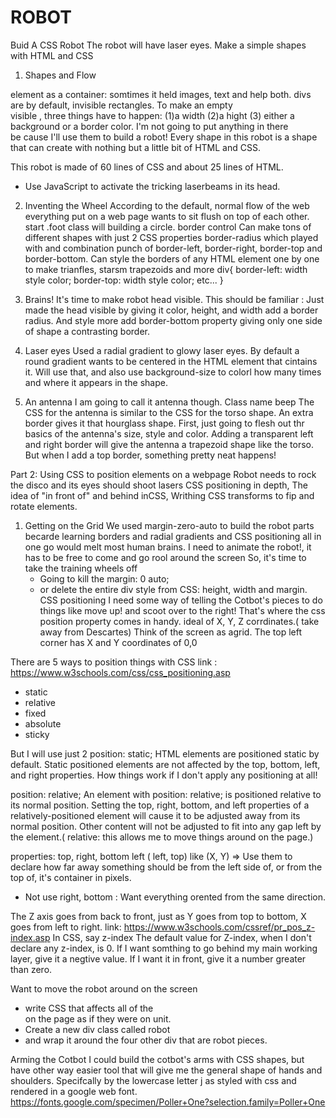 # ROBOT
Buid A CSS Robot
The robot will have laser eyes.
Make a simple shapes with HTML and CSS


1. Shapes and Flow
<div> element as a container: somtimes it held images, text and help both.
divs are by default, invisible rectangles.
To make an empty <div> visible , three things have to happen:
(1)a width
(2)a hight
(3) either a background or a border color.
I'm not going to put anything in there <div> be cause I'll use them to build a robot!
Every shape in this robot is a shape that can create with nothing but a little bit of HTML and CSS.

This robot is made of 60 lines of CSS and about 25 lines of HTML.
* Use JavaScript to activate the tricking laserbeams in its head.

2. Inventing the Wheel
According to the default, normal flow of the web everything put on a web page wants to sit flush on top of each other.
start
.foot class  will building a circle.
border control
Can make tons of different shapes with just 2 CSS properties
border-radius which played with and combination punch of border-left, border-right, border-top and border-bottom.
Can style the borders of any HTML element one by one to make trianfles, starsm trapezoids and more 
div{
    border-left: width style color;
    border-top: width style color;
    etc...
}

3. Brains!
It's time to make robot head visible.
This should be familiar : Just made the head visible by giving it color, height, and width 
add a border radius. And  style more add border-bottom property giving only one side of shape a contrasting border.


4. Laser eyes
Used a radial gradient to glowy laser eyes.
By default a round gradient wants to be centered in the HTML element that cintains it. Will use that, and also use background-size to colorl how many times and where it appears in the shape.

5. An antenna
I am going to call it antenna though. Class name beep
The CSS for the antenna is similar to the CSS for the torso shape. An extra border gives it that hourglass shape.
First, just going to flesh out thr basics of the antenna's size, style and color.
Adding a transparent left and right border will give the antenna a trapezoid shape like the torso.
But when I add a top border, something pretty neat happens!

Part 2: Using CSS to position elements on a webpage
Robot needs to rock the disco and its eyes should shoot lasers
CSS positioning in depth, The idea of "in front of" and behind inCSS, Writhing CSS transforms to fip and rotate elements.

1. Getting on the Grid
We used margin-zero-auto to build the robot parts becarde learning borders and radial gradients and CSS positioning all in one go would melt most human brains.
I need to animate the robot!, it has to be free to come and go  rool around the screen
So, it's time to take the training wheels off
    - Going to kill the margin: 0 auto;
    - or delete the entire div style from CSS: height, width and margin.
CSS positioning
I need some way of telling the Cotbot's pieces to do things like move up! and scoot over to the right!
That's where the css position property comes in handy.
 ideal of X, Y, Z corrdinates.( take away from Descartes)
 Think of the screen as agrid. The top left corner has X and Y coordinates of 0,0


There are 5 ways to position things with CSS 
link : https://www.w3schools.com/css/css_positioning.asp

* static
* relative
* fixed
* absolute
* sticky

But I will use just 2 
position: static;
HTML elements are positioned static by default.
Static positioned elements are not affected by the top, bottom, left, and right properties.
How things work if I don't apply any positioning at all!

position: relative;
An element with position: relative; is positioned relative to its normal position.
Setting the top, right, bottom, and left properties of a relatively-positioned element will cause it to be adjusted away from its normal position. Other content will not be adjusted to fit into any gap left by the element.( relative: this allows me to move things around on the page.)

properties: top, right, bottom left 
( left, top) like (X, Y) => Use them to declare how far away something should be from the left side of, or from the top of, it's container in pixels.
* Not use right, bottom : Want everything orented from the same direction.

The Z axis goes from back to front, just as Y goes from top to bottom, X goes from left to right.
link: https://www.w3schools.com/cssref/pr_pos_z-index.asp
In CSS, say z-index
The default value for Z-index, when I don't declare any z-index, is 0.
If I want somthing to go behind my main working layer, give it a negtive value.
If I want it in front, give it a number greater than zero.

Want to move the robot around on the screen
* write CSS that affects all of the <div> on the page as if they were on unit.
* Create a new div class called robot 
* and wrap it around the four other div that are robot pieces.


Arming the Cotbot
I could build the cotbot's arms with CSS shapes, but have other way easier tool that will give me the general shape of hands and shoulders.
Specifcally by the lowercase letter j as styled with css and rendered in a google web font. https://fonts.google.com/specimen/Poller+One?selection.family=Poller+One